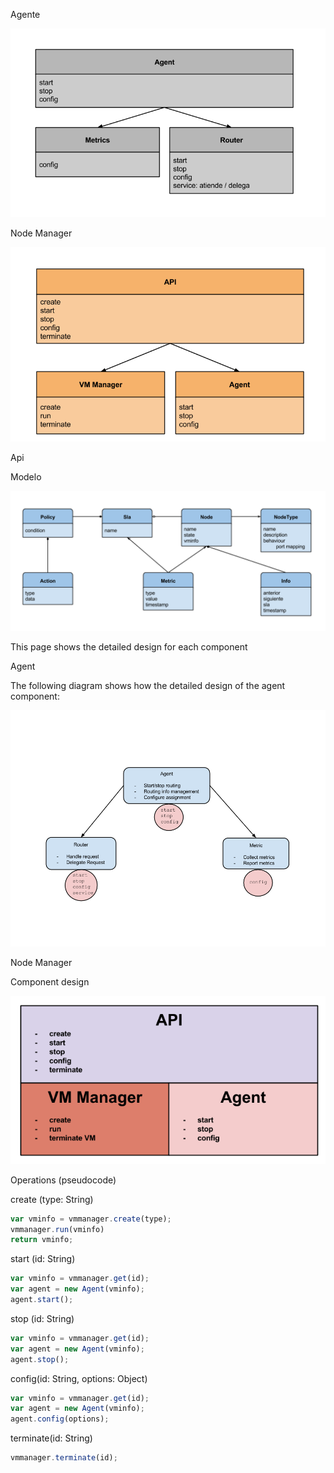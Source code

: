 
Agente 

![agente](https://raw.githubusercontent.com/ringo-unicen/documentation/master/images/Disenio.%20Agent.png)

Node Manager 

![node manager](https://raw.githubusercontent.com/ringo-unicen/documentation/master/images/Disenio.%20Node%20Manager.png)

Api

Modelo

![modelo](https://raw.githubusercontent.com/ringo-unicen/documentation/master/images/Disenio.%20Model.png)






This page shows the detailed design for each component

Agent

The following diagram shows how the detailed design of the agent component:

![agent design](https://raw.githubusercontent.com/ringo-unicen/documentation/master/images/detailed-design-agent.png)






Node Manager 

Component design

![Node Manager design](https://raw.githubusercontent.com/ringo-unicen/documentation/master/images/detailed-design-nodemanager.png)

Operations (pseudocode)

create (type: String)
```javascript
var vminfo = vmmanager.create(type);
vmmanager.run(vminfo)
return vminfo;
```

start (id: String)
```javascript
var vminfo = vmmanager.get(id);
var agent = new Agent(vminfo);
agent.start();
```

stop (id: String)
```javascript
var vminfo = vmmanager.get(id);
var agent = new Agent(vminfo);
agent.stop();
```

config(id: String, options: Object)
```javascript
var vminfo = vmmanager.get(id);
var agent = new Agent(vminfo);
agent.config(options);
```

terminate(id: String)
```javascript
vmmanager.terminate(id);
```


